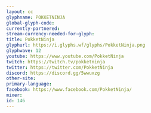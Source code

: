 ```yaml
---
layout: cc
glyphname: POKKETNINJA
global-glyph-code: 
currently-partnered: 
stream-currency-needed-for-glyph: 
title: PokketNinja
glyphurl: https://i.glyphs.wf/glyphs/PokketNinja.png
glyphwave: 12
youtube: https://www.youtube.com/PokketNinja
twitch: https://twitch.tv/pokketninja
twitter: https://twitter.com/PokketNinja
discord: https://discord.gg/5wwuxzg
other-site: 
primary-language: 
facebook: https://www.facebook.com/PokketNinja/
mixer: 
id: 146
---
```


